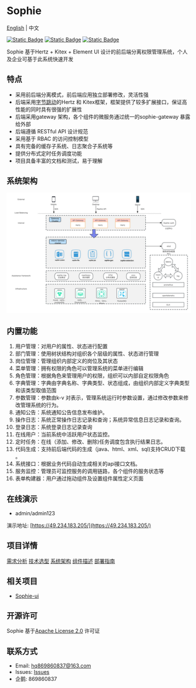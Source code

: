 # Sophie

[English](README.md) | 中文

[![Static Badge](https://img.shields.io/badge/release-1.0.0-green)](https://github.com/user823/Sophie/releases)
[![Static Badge](https://img.shields.io/badge/website-sophie-green)](https://49.234.183.205/)
[![Static Badge](https://img.shields.io/badge/license-Apache--2.0-green)](https://github.com/user823/Sophie/blob/main/LICENSE)

Sophie 基于Hertz + Kitex + Element UI 设计的前后端分离权限管理系统，个人及企业可基于此系统快速开发

## 特点
 - 采用前后端分离模式，前后端应用独立部署修改，灵活性强
 - 后端采用[字节跳动](https://www.cloudwego.io/)的Hertz 和 Kitex框架，框架提供了较多扩展接口，保证高性能的同时具有很强的扩展性
 - 后端采用gateway 架构，各个组件的微服务通过统一的sophie-gateway 暴露给外部
 - 后端遵循 RESTful API 设计规范
 - 采用基于 RBAC 的访问控制模型
 - 具有完备的缓存子系统、日志聚合子系统等
 - 提供分布式定时任务调度功能
 - 项目具备丰富的文档和测试，易于理解

## 系统架构
![系统架构图](docs/images/architecture.png)

## 内置功能
1. 用户管理：对用户的属性、状态进行配置
2. 部门管理：使用树状结构对组织各个层级的属性、状态进行管理
3. 岗位管理：管理组织内部定义的岗位及其状态 
4. 菜单管理：拥有权限的角色可以管理系统的菜单进行编辑
5. 角色管理：根据角色来管理用户的权限，组织可以内部自定权限角色
6. 字典管理：字典由字典名称、字典类型、状态组成，由组织内部定义字典类型和该类型取值范围
7. 参数管理：参数由k-v 对表示，管理系统运行时参数设置，通过修改参数来修改管理系统的行为。
8. 通知公告：系统通知公告信息发布维护。
9. 操作日志：系统正常操作日志记录和查询；系统异常信息日志记录和查询。
10. 登录日志：系统登录日志记录查询
11. 在线用户：当前系统中活跃用户状态监控。
12. 定时任务：在线（添加、修改、删除)任务调度包含执行结果日志。
13. 代码生成：支持前后端代码的生成（java、html、xml、sql)支持CRUD下载 。
14. 系统接口：根据业务代码自动生成相关的api接口文档。
15. 服务监控：管理员可监控服务的调用链路，各个组件的服务状态等
16. 表单构建器：用户通过拖动组件及设置组件属性定义页面

## 在线演示
 - admin/admin123

演示地址: [https://49.234.183.205/](https://49.234.183.205/)

## 项目详情
[需求分析](docs/devel/requirements_analysis.md)
[技术选型](docs/devel/technology_selection.md)
[系统架构](docs/devel/architecture.md)
[组件描述](docs/devel/components.md)
[部署指南](docs/guide/deployment.md)

## 相关项目
 - [Sophie-ui](https://github.com/user823/Sophie-ui)

## 开源许可
Sophie 基于[Apache License 2.0](LICENSE) 许可证

## 联系方式
 - Email: hq869860837@163.com
 - Issues: [Issues](https://github.com/user823/Sophie/issues)
 - 企鹅: 869860837